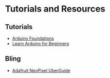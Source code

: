 # Tutorials and Resources

## Tutorials
- [Arduino Foundations](https://www.arduino.cc/en/Tutorial/Foundations)
- [Learn Arduino for Beginners](https://www.tutorialspoint.com/arduino/index.htm)

## Bling
- [Adafruit NeoPixel UberGuide](https://learn.adafruit.com/adafruit-neopixel-uberguide/the-magic-of-neopixels)